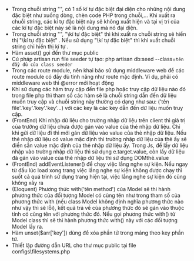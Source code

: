 - Trong chuỗi string "", có 1 số kí tự đặc biệt đại diện cho những nội dung đặc biệt như xuống dòng, chèn code PHP trong chuỗi,... Khi xuất ra chuỗi string, các kí tự đặc biệt này sẽ không xuất hiện và tại vị trí của các kí tự đặc biệt này sẽ là nội dung mà nó đại diện.
- Trong chuỗi string "", "\kí tự đặc biệt" thì khi xuất ra chuỗi string sẽ hiển thị "\kí tự đặc biệt" . Nếu sử dụng "\\kí tự đặc biệt" thì khi xuất chuỗi string chỉ hiển thị kí tự \.
- Hàm asset() gọi đến thư mục public
- Cú pháp artisan run file seeder tự tạo: php artisan db:seed --class=`tên đầy đủ của class seeder`
- Trong các route module, nên khai báo sử dụng middleware web để các route module có đầy đủ tính năng như route mặc định. Ví dụ, phải có middleware web thì @error mới hoạt động
- Khi sử dụng các hàm truy cập đến file php hoặc truy cập dữ liệu nào đó trong file php thì tham số các hàm sẽ là chuỗi string dẫn đến dữ liệu muốn truy cập và chuỗi string này thường có dạng như sau: ('tên file'.'key'.'key'.'key'...) với các key là các key dẫn đến dữ liệu muốn truy cập.
- (FrontEnd) Khi nhập dữ liệu cho trường nhập dữ liệu trên client thì giá trị của trường dữ liệu chưa được gán vào value của thẻ nhập dữ liệu. Chỉ khi gửi dữ liệu đi thì mới gán dữ liệu vào value của thẻ nhập dữ liệu. Nếu thẻ nhập dữ liệu có value mặc định thì trường nhập dữ liệu của thẻ ấy sẽ điền sẵn value mặc định của thẻ nhập dữ liệu ấy. Trong Js, để lấy dữ liệu nhập vào trường nhập dữ liệu thì sử dụng e.target.value, còn lấy dữ liệu đã gán vào value của thẻ nhập dữ liệu thì sử dụng DOMthẻ.value
- (FrontEnd) addEventListener() để chạy việc lắng nghe sự kiện. Nếu ngay từ đầu lúc load xong trang việc lắng nghe sự kiện không được chạy thì suốt cả quá trình sử dụng trang hiện tại, việc lắng nghe sự kiện đó cũng không xảy ra
- (Eloquent) Phương thức with('tên method') của Model sẽ thi hành phương thức của đối tượng Model có cùng tên như trong tham số của phương thức with (nếu class Model không định nghĩa phương thức nào như vậy thì sẽ lỗi), kết quả trả về của phương thức đó sẽ gán vào thuộc tính có cùng tên với phương thức đó. Nếu gọi phương thức with() từ Model class thì sẽ thi hành phương thức with() này với các đối tượng Model lấy ra.
- Hàm unset($arr['key']) dùng để xóa phần tử trong mảng theo key phần tử.
- Thiết lập đường dẫn URL cho thư mục public tại file configs\filesystems.php